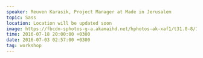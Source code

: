 ```yaml
---
speaker: Reuven Karasik, Project Manager at Made in Jerusalem
topic: Sass
location: Location will be updated soon
image: https://fbcdn-sphotos-g-a.akamaihd.net/hphotos-ak-xaf1/t31.0-8/11794129_895433130494131_2971432170551006268_o.jpg
time: 2016-07-18 20:00:00 +0300
date: 2016-07-03 02:57:00 +0300
tag: workshop
---
```

